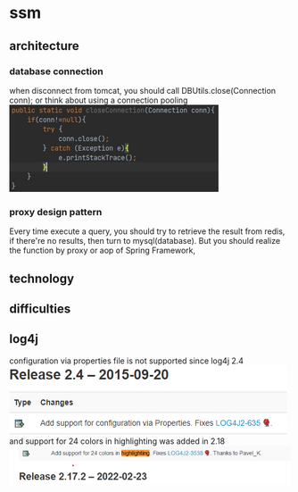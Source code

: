 # ssm
## architecture
### database connection
when disconnect from tomcat, you should call DBUtils.close(Connection conn);
or think about using a connection pooling\
![image-001](./images/001.jpg)
### proxy design pattern
Every time execute a query, you should try to retrieve the result from redis, if there're no results,
then turn to mysql(database). But you should realize the function by proxy or aop of Spring Framework,

## technology
## difficulties


## log4j
configuration via properties file is not supported since log4j 2.4\
![properties](./images/log4jproperties.png)\
and support for 24 colors in highlighting was added in 2.18
![highlight](./images/log4jhighlighting.png)
